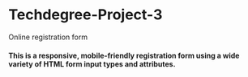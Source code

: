 # Techdegree-Project-3
Online registration form

#### This is a responsive, mobile-friendly registration form using a wide variety of HTML form input types and attributes.
